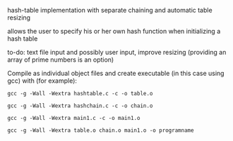 hash-table implementation with separate chaining and automatic table resizing

allows the user to specify his or her own hash function when initializing a hash table

to-do: 
text file input and possibly user input,
improve resizing (providing an array of prime numbers is an option)

Compile as individual object files and create executable
(in this case using gcc) with (for example):

    gcc -g -Wall -Wextra hashtable.c -c -o table.o

    gcc -g -Wall -Wextra hashchain.c -c -o chain.o

    gcc -g -Wall -Wextra main1.c -c -o main1.o

    gcc -g -Wall -Wextra table.o chain.o main1.o -o programname
